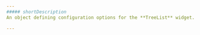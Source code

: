 ```yaml
---
##### shortDescription
An object defining configuration options for the **TreeList** widget.

---
```

